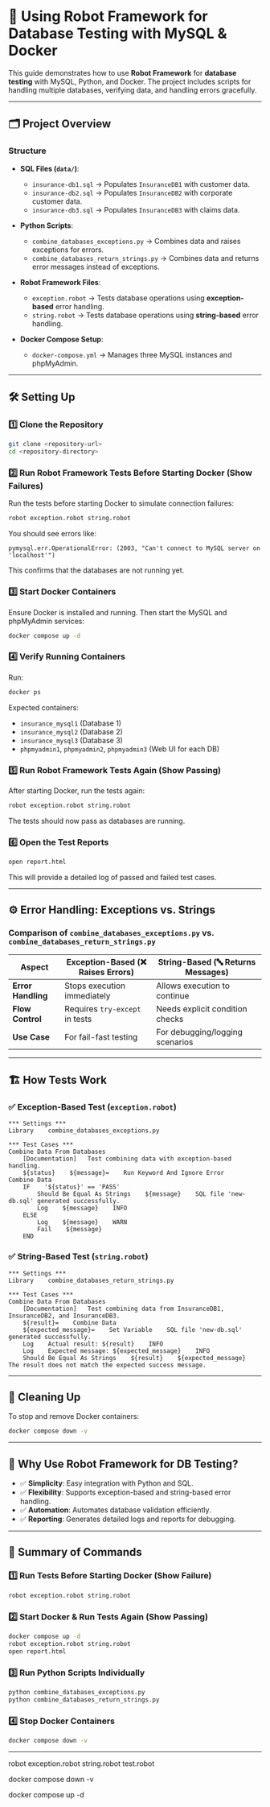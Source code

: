 # 🚀 **Using Robot Framework for Database Testing with MySQL & Docker**

This guide demonstrates how to use **Robot Framework** for **database testing** with MySQL, Python, and Docker. The project includes scripts for handling multiple databases, verifying data, and handling errors gracefully.

---

## 🗂️ **Project Overview**

### **Structure**
- **SQL Files (`data/`)**:
  - `insurance-db1.sql` → Populates `InsuranceDB1` with customer data.
  - `insurance-db2.sql` → Populates `InsuranceDB2` with corporate customer data.
  - `insurance-db3.sql` → Populates `InsuranceDB3` with claims data.

- **Python Scripts**:
  - `combine_databases_exceptions.py` → Combines data and raises exceptions for errors.
  - `combine_databases_return_strings.py` → Combines data and returns error messages instead of exceptions.

- **Robot Framework Files**:
  - `exception.robot` → Tests database operations using **exception-based** error handling.
  - `string.robot` → Tests database operations using **string-based** error handling.

- **Docker Compose Setup**:
  - `docker-compose.yml` → Manages three MySQL instances and phpMyAdmin.

---

## 🛠️ **Setting Up**

### **1️⃣ Clone the Repository**
```bash
git clone <repository-url>
cd <repository-directory>
```

### **2️⃣ Run Robot Framework Tests Before Starting Docker (Show Failures)**
Run the tests before starting Docker to simulate connection failures:
```bash
robot exception.robot string.robot
```

You should see errors like:
```plaintext
pymysql.err.OperationalError: (2003, "Can't connect to MySQL server on 'localhost'")
```
This confirms that the databases are not running yet.

### **3️⃣ Start Docker Containers**
Ensure Docker is installed and running. Then start the MySQL and phpMyAdmin services:
```bash
docker compose up -d
```

### **4️⃣ Verify Running Containers**
Run:
```bash
docker ps
```
Expected containers:
- `insurance_mysql1` (Database 1)
- `insurance_mysql2` (Database 2)
- `insurance_mysql3` (Database 3)
- `phpmyadmin1`, `phpmyadmin2`, `phpmyadmin3` (Web UI for each DB)

### **5️⃣ Run Robot Framework Tests Again (Show Passing)**
After starting Docker, run the tests again:
```bash
robot exception.robot string.robot
```
The tests should now pass as databases are running.

### **6️⃣ Open the Test Reports**
```bash
open report.html
```
This will provide a detailed log of passed and failed test cases.

---

## ⚙️ **Error Handling: Exceptions vs. Strings**

### **Comparison of `combine_databases_exceptions.py` vs. `combine_databases_return_strings.py`**

| **Aspect**           | **Exception-Based** (❌ Raises Errors) | **String-Based** (🔤 Returns Messages) |
|----------------------|--------------------------------|--------------------------------|
| **Error Handling**   | Stops execution immediately   | Allows execution to continue  |
| **Flow Control**     | Requires `try-except` in tests | Needs explicit condition checks |
| **Use Case**         | For fail-fast testing         | For debugging/logging scenarios |

---

## 🏗️ **How Tests Work**

### **✅ Exception-Based Test (`exception.robot`)**
```robot
*** Settings ***
Library    combine_databases_exceptions.py

*** Test Cases ***
Combine Data From Databases
    [Documentation]   Test combining data with exception-based handling.
    ${status}    ${message}=    Run Keyword And Ignore Error    Combine Data
    IF    '${status}' == 'PASS'
        Should Be Equal As Strings    ${message}    SQL file 'new-db.sql' generated successfully.
        Log    ${message}    INFO
    ELSE
        Log    ${message}    WARN
        Fail    ${message}
    END
```

### **✅ String-Based Test (`string.robot`)**
```robot
*** Settings ***
Library    combine_databases_return_strings.py

*** Test Cases ***
Combine Data From Databases
    [Documentation]   Test combining data from InsuranceDB1, InsuranceDB2, and InsuranceDB3.
    ${result}=    Combine Data
    ${expected_message}=    Set Variable    SQL file 'new-db.sql' generated successfully.
    Log    Actual result: ${result}    INFO
    Log    Expected message: ${expected_message}    INFO
    Should Be Equal As Strings    ${result}    ${expected_message}    The result does not match the expected success message.
```

---

## 🧹 **Cleaning Up**
To stop and remove Docker containers:
```bash
docker compose down -v
```

---

## **🚀 Why Use Robot Framework for DB Testing?**
- ✅ **Simplicity**: Easy integration with Python and SQL.
- ✅ **Flexibility**: Supports exception-based and string-based error handling.
- ✅ **Automation**: Automates database validation efficiently.
- ✅ **Reporting**: Generates detailed logs and reports for debugging.

---

## **📌 Summary of Commands**

### **1️⃣ Run Tests Before Starting Docker (Show Failure)**
```bash
robot exception.robot string.robot
```

### **2️⃣ Start Docker & Run Tests Again (Show Passing)**
```bash
docker compose up -d
robot exception.robot string.robot
open report.html
```

### **3️⃣ Run Python Scripts Individually**
```bash
python combine_databases_exceptions.py
python combine_databases_return_strings.py
```

### **4️⃣ Stop Docker Containers**
```bash
docker compose down -v
```

---

robot exception.robot string.robot test.robot

docker compose down -v

docker compose up -d